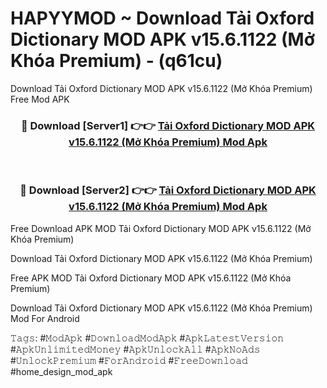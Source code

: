 # HAPYYMOD ~ Download Tải Oxford Dictionary MOD APK v15.6.1122 (Mở Khóa Premium) - (q61cu)
Download Tải Oxford Dictionary MOD APK v15.6.1122 (Mở Khóa Premium) Free Mod APK

<div align="center">
<h3>🔴 Download [Server1] 👉👉 <a href="https://apk-comot.site?title=Tải_Oxford_Dictionary_MOD_APK_v15.6.1122_(Mở_Khóa_Premium)">Tải Oxford Dictionary MOD APK v15.6.1122 (Mở Khóa Premium) Mod Apk</a></h3><br>

<h3>🔴 Download [Server2] 👉👉 <a href="https://apk-comot.site?title=Tải_Oxford_Dictionary_MOD_APK_v15.6.1122_(Mở_Khóa_Premium)">Tải Oxford Dictionary MOD APK v15.6.1122 (Mở Khóa Premium) Mod Apk</a></h3>
</div>


Free Download APK MOD Tải Oxford Dictionary MOD APK v15.6.1122 (Mở Khóa Premium)

Download Tải Oxford Dictionary MOD APK v15.6.1122 (Mở Khóa Premium) 

Free APK MOD Tải Oxford Dictionary MOD APK v15.6.1122 (Mở Khóa Premium) 

Download Tải Oxford Dictionary MOD APK v15.6.1122 (Mở Khóa Premium) Mod For Android

𝚃𝚊𝚐𝚜: #𝙼𝚘𝚍𝙰𝚙𝚔 #𝙳𝚘𝚠𝚗𝚕𝚘𝚊𝚍𝙼𝚘𝚍𝙰𝚙𝚔 #𝙰𝚙𝚔𝙻𝚊𝚝𝚎𝚜𝚝𝚅𝚎𝚛𝚜𝚒𝚘𝚗 #𝙰𝚙𝚔𝚄𝚗𝚕𝚒𝚖𝚒𝚝𝚎𝚍𝙼𝚘𝚗𝚎𝚢 #𝙰𝚙𝚔𝚄𝚗𝚕𝚘𝚌𝚔𝙰𝚕𝚕 #𝙰𝚙𝚔𝙽𝚘𝙰𝚍𝚜 #𝚄𝚗𝚕𝚘𝚌𝚔𝙿𝚛𝚎𝚖𝚒𝚞𝚖 #𝙵𝚘𝚛𝙰𝚗𝚍𝚛𝚘𝚒𝚍 #𝙵𝚛𝚎𝚎𝙳𝚘𝚠𝚗𝚕𝚘𝚊𝚍 #home_design_mod_apk